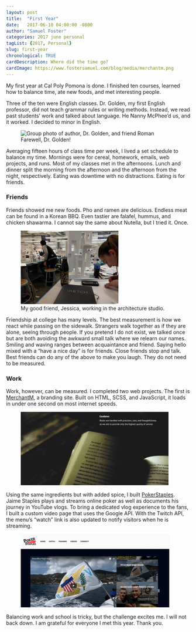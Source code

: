 ```yaml
---
layout: post
title:  "First Year"
date:   2017-06-10 04:00:00 -0800
author: "Samuel Foster"
categories: 2017 june personal
tagList: {2017, Personal}
slug: first-year
chronological: TRUE
cardDescription: Where did the time go?
cardImage: https://www.fostersamuel.com/blog/media/merchantm.png
---
```


My first year at Cal Poly Pomona is done. I finished ten courses, learned how to balance time, ate new foods, and met interesting people. 
 
Three of the ten were English classes. Dr. Golden, my first English professor, did not teach grammar rules or writing methods. Instead, we read past students’ work and talked about language. He Nanny McPhee’d us, and it worked. I decided to minor in English.
  
 
<figure class="post-figure">
	<img class="post-figureImage" alt="Group photo of author, Dr. Golden, and friend Roman" width="auto" height="200px" src="../media/goodbye.jpg">
	<figcaption class="post-figureCaption">Farewell, Dr. Golden!</figcaption>
</figure>

 
Averaging fifteen hours of class time per week, I lived a set schedule to balance my time. Mornings were for cereal, homework, emails, web projects, and runs. Most of my classes met in the afternoons. Lunch and dinner split the morning from the afternoon and the afternoon from the night, respectively. Eating was downtime with no distractions. Eating is for friends. 
 
### Friends
 
Friends showed me new foods. Pho and ramen are delicious. Endless meat can be found in a Korean BBQ. Even tastier are falafel, hummus, and chicken shawarma. I cannot say the same about Nutella, but I tried it. Once.
<figure class="post-figure">
	<img class="post-figureImage" alt="Jessica working in the Interim Design Center" width="auto" height="200px" src="../media/arch.jpg">
	<figcaption class="post-figureCaption">My good friend, Jessica, working in the architecture studio.</figcaption>
</figure>

Friendship at college has many levels. The best measurement is how we react while passing on the sidewalk. Strangers walk together as if they are alone, seeing through people. If you pretend I do not exist, we talked once but are both avoiding the awkward small talk where we relearn our names. Smiling and waving ranges between acquaintance and friend. Saying hello mixed with a “have a nice day” is for friends. Close friends stop and talk. Best friends can do any of the above to make you laugh. They do not need to be measured. 


 
### Work
 
Work, however, can be measured. I completed two web projects. The first is <a class="post-writtenLink" target="_blank" href='https://www.themerchantm.com'>MerchantM</a>, a branding site. Built on HTML, SCSS, and JavaScript, it loads in under one second on most internet speeds. 
 
<figure class="post-figure">
	<img class="post-figureImage" alt="Screenshot of TheMerchantM.com" width="auto" height="200px" src="../media/merchantm.png">
</figure>
 
Using the same ingredients but with added spice, I built <a class="post-writtenLink" target="_blank" href='https://pokerstaples.com'>PokerStaples</a>. Jaime Staples plays and streams online poker as well as documents his journey in YouTube vlogs. To bring a dedicated vlog experience to the fans, I built a custom video page that uses the Google API. With the Twitch API, the menu’s “watch” link is also updated to notify visitors when he is streaming. 
 
<figure class="post-figure">
	<img class="post-figureImage" alt="Screenshot of PokerStaples.com" width="auto" height="200px" src="../media/pstaples.png">
</figure>
 
Balancing work and school is tricky, but the challenge excites me. I will not back down. I am grateful for everyone I met this year. Thank you. 
 
 
 
 
 
 
